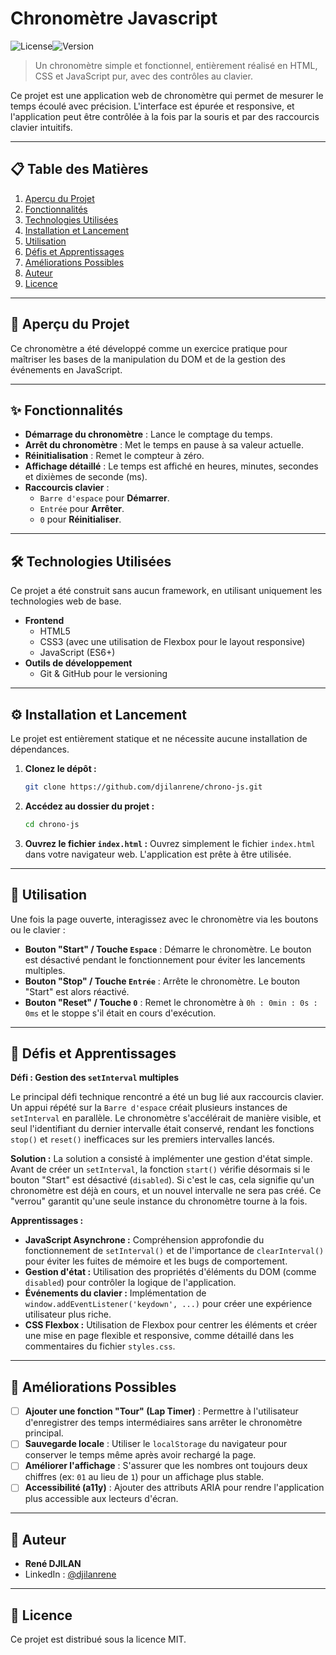 # Chronomètre Javascript

![License](https://img.shields.io/badge/license-MIT-blue.svg)![Version](https://img.shields.io/badge/version-1.0.0-green.svg)

> Un chronomètre simple et fonctionnel, entièrement réalisé en HTML, CSS et JavaScript pur, avec des contrôles au clavier.

Ce projet est une application web de chronomètre qui permet de mesurer le temps écoulé avec précision. L'interface est épurée et responsive, et l'application peut être contrôlée à la fois par la souris et par des raccourcis clavier intuitifs.

---

## 📋 Table des Matières

1.  [Aperçu du Projet](#-aperçu-du-projet)
2.  [Fonctionnalités](#-fonctionnalités)
3.  [Technologies Utilisées](#-technologies-utilisées)
4.  [Installation et Lancement](#-installation-et-lancement)
5.  [Utilisation](#-utilisation)
6.  [Défis et Apprentissages](#-défis-et-apprentissages)
7.  [Améliorations Possibles](#-améliorations-possibles)
8.  [Auteur](#-auteur)
9.  [Licence](#-licence)

---

## 🚀 Aperçu du Projet

Ce chronomètre a été développé comme un exercice pratique pour maîtriser les bases de la manipulation du DOM et de la gestion des événements en JavaScript.

---

## ✨ Fonctionnalités

*   **Démarrage du chronomètre** : Lance le comptage du temps.
*   **Arrêt du chronomètre** : Met le temps en pause à sa valeur actuelle.
*   **Réinitialisation** : Remet le compteur à zéro.
*   **Affichage détaillé** : Le temps est affiché en heures, minutes, secondes et dixièmes de seconde (ms).
*   **Raccourcis clavier** :
    *   `Barre d'espace` pour **Démarrer**.
    *   `Entrée` pour **Arrêter**.
    *   `0` pour **Réinitialiser**.

---

## 🛠️ Technologies Utilisées

Ce projet a été construit sans aucun framework, en utilisant uniquement les technologies web de base.

*   **Frontend**
    *   HTML5
    *   CSS3 (avec une utilisation de Flexbox pour le layout responsive)
    *   JavaScript (ES6+)
*   **Outils de développement**
    *   Git & GitHub pour le versioning

---

## ⚙️ Installation et Lancement

Le projet est entièrement statique et ne nécessite aucune installation de dépendances.

1.  **Clonez le dépôt :**
    ```bash
    git clone https://github.com/djilanrene/chrono-js.git
    ```

2.  **Accédez au dossier du projet :**
    ```bash
    cd chrono-js
    ```

3.  **Ouvrez le fichier `index.html` :**
    Ouvrez simplement le fichier `index.html` dans votre navigateur web. L'application est prête à être utilisée.

---

## 📖 Utilisation

Une fois la page ouverte, interagissez avec le chronomètre via les boutons ou le clavier :

*   **Bouton "Start" / Touche `Espace`** : Démarre le chronomètre. Le bouton est désactivé pendant le fonctionnement pour éviter les lancements multiples.
*   **Bouton "Stop" / Touche `Entrée`** : Arrête le chronomètre. Le bouton "Start" est alors réactivé.
*   **Bouton "Reset" / Touche `0`** : Remet le chronomètre à `0h : 0min : 0s : 0ms` et le stoppe s'il était en cours d'exécution.

---

## 🧠 Défis et Apprentissages

**Défi : Gestion des `setInterval` multiples**

Le principal défi technique rencontré a été un bug lié aux raccourcis clavier. Un appui répété sur la `Barre d'espace` créait plusieurs instances de `setInterval` en parallèle. Le chronomètre s'accélérait de manière visible, et seul l'identifiant du dernier intervalle était conservé, rendant les fonctions `stop()` et `reset()` inefficaces sur les premiers intervalles lancés.

**Solution :**
La solution a consisté à implémenter une gestion d'état simple. Avant de créer un `setInterval`, la fonction `start()` vérifie désormais si le bouton "Start" est désactivé (`disabled`). Si c'est le cas, cela signifie qu'un chronomètre est déjà en cours, et un nouvel intervalle ne sera pas créé. Ce "verrou" garantit qu'une seule instance du chronomètre tourne à la fois.

**Apprentissages :**
*   **JavaScript Asynchrone :** Compréhension approfondie du fonctionnement de `setInterval()` et de l'importance de `clearInterval()` pour éviter les fuites de mémoire et les bugs de comportement.
*   **Gestion d'état :** Utilisation des propriétés d'éléments du DOM (comme `disabled`) pour contrôler la logique de l'application.
*   **Événements du clavier :** Implémentation de `window.addEventListener('keydown', ...)` pour créer une expérience utilisateur plus riche.
*   **CSS Flexbox :** Utilisation de Flexbox pour centrer les éléments et créer une mise en page flexible et responsive, comme détaillé dans les commentaires du fichier `styles.css`.

---

## 🔮 Améliorations Possibles

- [ ] **Ajouter une fonction "Tour" (Lap Timer)** : Permettre à l'utilisateur d'enregistrer des temps intermédiaires sans arrêter le chronomètre principal.
- [ ] **Sauvegarde locale** : Utiliser le `localStorage` du navigateur pour conserver le temps même après avoir rechargé la page.
- [ ] **Améliorer l'affichage** : S'assurer que les nombres ont toujours deux chiffres (ex: `01` au lieu de `1`) pour un affichage plus stable.
- [ ] **Accessibilité (a11y)** : Ajouter des attributs ARIA pour rendre l'application plus accessible aux lecteurs d'écran.

---

## 👤 Auteur

*   **René DJILAN**
*   LinkedIn : [@djilanrene](linkedin.com/in/djilanrene/)

---

## 📜 Licence

Ce projet est distribué sous la licence MIT.




